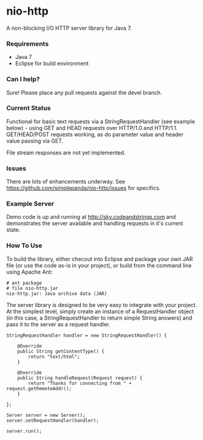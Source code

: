 nio-http
========

A non-blocking I/O HTTP server library for Java 7.

### Requirements

* Java 7
* Eclipse for build environment

### Can I help?

Sure! Please place any pull requests against the devel branch.

### Current Status

Functional for basic text requests via a StringRequestHandler (see example below) - using GET and HEAD requests over HTTP/1.0 and HTTP/1.1.
GET/HEAD/POST requests working, as do parameter value and header value passing via GET.

File stream responses are not yet implemented.

### Issues

There are lots of enhancements underway. See https://github.com/simplepanda/nio-http/issues for specifics.

### Example Server

Demo code is up and running at http://sky.codeandstrings.com and demonstrates the server available and handling requests in it's current state.

### How To Use

To build the library, either checout into Eclipse and package your own JAR file (or use the code as-is in your project), or build from the command line using Apache Ant:

	# ant package
	# file nio-http.jar 
	nio-http.jar: Java archive data (JAR)

The server library is designed to be very easy to integrate with your project. At the simplest level, simply create an instance of a RequestHandler object (in this case, a StringRequestHandler to return simple String answers) and pass it to the server as a request handler.

	StringRequestHandler handler = new StringRequestHandler() {
	
		@Override
		public String getContentType() {
			return "text/html";
		}

		@Override
		public String handleRequest(Request request) {				
			return "Thanks for connecting from " + request.getRemoteAddr();				
		}
			
	};	
		
	Server server = new Server();
	server.setRequestHandler(handler);
		
	server.run();
